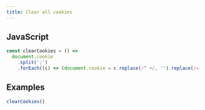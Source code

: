 ```yaml
---
title: Clear all cookies
---
```


## JavaScript
```js
const clearCookies = () =>
  document.cookie
    .split(';')
    .forEach((c) => (document.cookie = c.replace(/^ +/, '').replace(/=.*/, `=;expires=${new Date().toUTCString()};path=/`)))
```

## Examples
```js
clearCookies()
```
